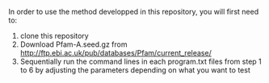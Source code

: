 In order to use the method developped in this repository, you will first need to:

1. clone this repository
2. Download Pfam-A.seed.gz from http://ftp.ebi.ac.uk/pub/databases/Pfam/current_release/ 
3. Sequentially run the command lines in each program.txt files from step 1 to 6 by adjusting the parameters depending on what you want to test
